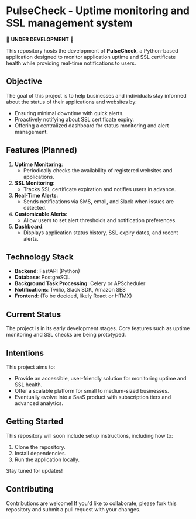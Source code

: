 # PulseCheck - Uptime monitoring and SSL management system

🚧 **UNDER DEVELOPMENT** 🚧  

This repository hosts the development of **PulseCheck**, a Python-based application designed to monitor application uptime and SSL certificate health while providing real-time notifications to users.  

## **Objective**  
The goal of this project is to help businesses and individuals stay informed about the status of their applications and websites by:  
- Ensuring minimal downtime with quick alerts.  
- Proactively notifying about SSL certificate expiry.  
- Offering a centralized dashboard for status monitoring and alert management.  

## **Features (Planned)**  
1. **Uptime Monitoring**:  
   - Periodically checks the availability of registered websites and applications.  
2. **SSL Monitoring**:  
   - Tracks SSL certificate expiration and notifies users in advance.  
3. **Real-Time Alerts**:  
   - Sends notifications via SMS, email, and Slack when issues are detected.  
4. **Customizable Alerts**:  
   - Allow users to set alert thresholds and notification preferences.  
5. **Dashboard**:  
   - Displays application status history, SSL expiry dates, and recent alerts.  

## **Technology Stack**  
- **Backend**: FastAPI (Python)  
- **Database**: PostgreSQL  
- **Background Task Processing**: Celery or APScheduler  
- **Notifications**: Twilio, Slack SDK, Amazon SES  
- **Frontend**: (To be decided, likely React or HTMX)  

## **Current Status**  
The project is in its early development stages. Core features such as uptime monitoring and SSL checks are being prototyped.  

## **Intentions**  
This project aims to:  
- Provide an accessible, user-friendly solution for monitoring uptime and SSL health.  
- Offer a scalable platform for small to medium-sized businesses.  
- Eventually evolve into a SaaS product with subscription tiers and advanced analytics.  

## **Getting Started**  
This repository will soon include setup instructions, including how to:  
1. Clone the repository.  
2. Install dependencies.  
3. Run the application locally.  

Stay tuned for updates!  

## **Contributing**  
Contributions are welcome! If you'd like to collaborate, please fork this repository and submit a pull request with your changes.  
